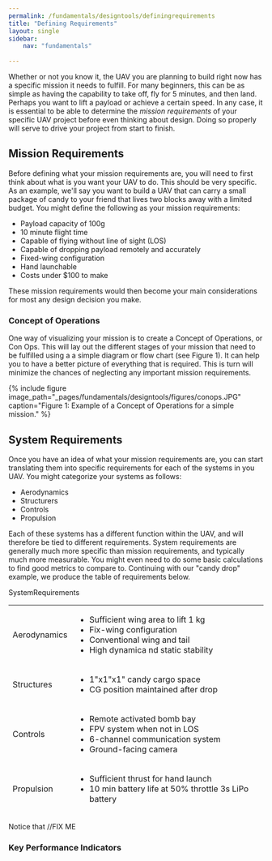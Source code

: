 ```yaml
---
permalink: /fundamentals/designtools/definingrequirements
title: "Defining Requirements"
layout: single
sidebar:
    nav: "fundamentals"
    
---
```


Whether or not you know it, the UAV you are planning to build right now has a specific mission it needs to fulfill. For many beginners, this can be as simple as having the capability to take off, fly for 5 minutes, and then land. Perhaps you want to lift a payload or achieve a certain speed. In any case, it is essential to be able to determine the *mission requirements* of your specific UAV project before even thinking about design. Doing so properly will serve to drive your project from start to finish.

## Mission Requirements
Before defining what your mission requirements are, you will need to first think about what is you want your UAV to do. This should be very specific. As an example, we'll say you want to build a UAV that can carry a small package of candy to your friend that lives two blocks away with a limited budget. You might define the following as your mission requirements:

+ Payload capacity of 100g
+ 10 minute flight time
+ Capable of flying without line of sight (LOS)
+ Capable of dropping payload remotely and accurately
+ Fixed-wing configuration
+ Hand launchable
+ Costs under $100 to make

These mission requirements would then become your main considerations for most any design decision you make.

### Concept of Operations
One way of visualizing your mission is to create a Concept of Operations, or Con Ops. This will lay out the different stages of your mission that need to be fulfilled using a a simple diagram or flow chart (see Figure 1). It can help you to have a better picture of everything that is required. This is turn will minimize the chances of neglecting any important mission requirements.

{% include figure image_path="_pages/fundamentals/designtools/figures/conops.JPG" caption="Figure 1: Example of a Concept of Operations for a simple mission." %}

## System Requirements
Once you have an idea of what your mission requirements are, you can start translating them into specific requirements for each of the systems in you UAV. You might categorize your systems as follows:

+ Aerodynamics
+ Structurers
+ Controls
+ Propulsion

Each of these systems has a different function within the UAV, and will therefore be tied to different requirements. System requirements are generally much more specific than mission requirements, and typically much more measurable. You might even need to do some basic calculations to find good metrics to compare to. Continuing with our "candy drop" example, we produce the table of requirements below.

<table>
    <tbody>
        <tr>
            <thead>System</th>
            <thead>Requirements</th>
        </tr>
        <tr>
            <td>
                Aerodynamics
            </td>
            <td>
                <ul>
                    <li>Sufficient wing area to lift 1 kg</li>
                    <li>Fix-wing configuration</li>
                    <li>Conventional wing and tail</li>
                    <li>High dynamica nd static stability</li>
                </ul>
            </td>
        </tr>
        <tr>
            <td>
                Structures
            </td>
            <td>
                <ul>
                    <li>1"x1"x1" candy cargo space</li>
                    <li>CG position maintained after drop</li>
                </ul>
            </td>
        </tr>
        <tr>
            <td>
                Controls
            </td>
            <td>
                <ul>
                    <li>Remote activated bomb bay</li>
                    <li>FPV system when not in LOS</li>
                    <li>6-channel communication system</li><li>Ground-facing camera</li>
                </ul> 
            </td>
        </tr>
        <tr>
            <td>
                Propulsion
            </td>
            <td>
                <ul>
                    <li>Sufficient thrust for hand launch</li>
                    <li>10 min battery life at 50% throttle 3s LiPo battery</li>
                </ul>
            </td>
        </tr>
    </tbody>
</table>

Notice that //FIX ME

### Key Performance Indicators
